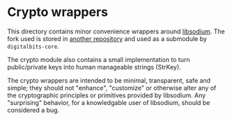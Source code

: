 # Crypto wrappers

This directory contains minor convenience wrappers around
[libsodium](http://libsodium.org). The fork used is stored in
[another repository](https://github.com/digitalbits/libsodium)
and used as a submodule by `digitalbits-core`.

The crypto module also contains a small implementation to turn public/private
keys into human manageable strings (StrKey).

The crypto wrappers are intended to be minimal, transparent, safe and simple;
they should not "enhance", "customize" or otherwise alter any of the
cryptographic principles or primitives provided by libsodium. Any "surprising"
behavior, for a knowledgable user of libsodium, should be considered a bug.
